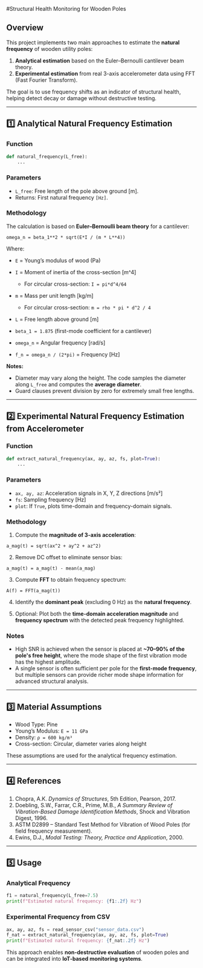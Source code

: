 #Structural Health Monitoring for Wooden Poles

## Overview

This project implements two main approaches to estimate the **natural frequency** of wooden utility poles:

1. **Analytical estimation** based on the Euler–Bernoulli cantilever beam theory.
2. **Experimental estimation** from real 3-axis accelerometer data using FFT (Fast Fourier Transform).

The goal is to use frequency shifts as an indicator of structural health, helping detect decay or damage without destructive testing.

---

## 1️⃣ Analytical Natural Frequency Estimation

### Function

```python
def natural_frequency(L_free):
    ...
```

### Parameters

* `L_free`: Free length of the pole above ground [m].
* Returns: First natural frequency `[Hz]`.

### Methodology

The calculation is based on **Euler–Bernoulli beam theory** for a cantilever:

```
omega_n = beta_1**2 * sqrt(E*I / (m * L**4))
```

Where:

* `E` = Young’s modulus of wood (Pa)
* `I` = Moment of inertia of the cross-section [m^4]

  * For circular cross-section: `I = pi*d^4/64`
* `m` = Mass per unit length [kg/m]

  * For circular cross-section: `m = rho * pi * d^2 / 4`
* `L` = Free length above ground [m]
* `beta_1 = 1.875` (first-mode coefficient for a cantilever)
* `omega_n` = Angular frequency [rad/s]
* `f_n = omega_n / (2*pi)` = Frequency [Hz]

**Notes:**

* Diameter may vary along the height. The code samples the diameter along `L_free` and computes the **average diameter**.
* Guard clauses prevent division by zero for extremely small free lengths.

---

## 2️⃣ Experimental Natural Frequency Estimation from Accelerometer

### Function

```python
def extract_natural_frequency(ax, ay, az, fs, plot=True):
    ...
```

### Parameters

* `ax, ay, az`: Acceleration signals in X, Y, Z directions [m/s²]
* `fs`: Sampling frequency [Hz]
* `plot`: If `True`, plots time-domain and frequency-domain signals.

### Methodology

1. Compute the **magnitude of 3-axis acceleration**:

```
a_mag(t) = sqrt(ax^2 + ay^2 + az^2)
```

2. Remove DC offset to eliminate sensor bias:

```
a_mag(t) = a_mag(t) - mean(a_mag)
```

3. Compute **FFT** to obtain frequency spectrum:

```
A(f) = FFT(a_mag(t))
```

4. Identify the **dominant peak** (excluding 0 Hz) as the **natural frequency**.

5. Optional: Plot both the **time-domain acceleration magnitude** and **frequency spectrum** with the detected peak frequency highlighted.

### Notes

* High SNR is achieved when the sensor is placed at **~70–90% of the pole's free height**, where the mode shape of the first vibration mode has the highest amplitude.
* A single sensor is often sufficient per pole for the **first-mode frequency**, but multiple sensors can provide richer mode shape information for advanced structural analysis.

---

## 3️⃣ Material Assumptions

* Wood Type: Pine
* Young’s Modulus: `E = 11 GPa`
* Density: `ρ = 600 kg/m³`
* Cross-section: Circular, diameter varies along height

These assumptions are used for the analytical frequency estimation.

---

## 4️⃣ References

1. Chopra, A.K. *Dynamics of Structures*, 5th Edition, Pearson, 2017.
2. Doebling, S.W., Farrar, C.R., Prime, M.B., *A Summary Review of Vibration-Based Damage Identification Methods*, Shock and Vibration Digest, 1996.
3. ASTM D2899 – Standard Test Method for Vibration of Wood Poles (for field frequency measurement).
4. Ewins, D.J., *Modal Testing: Theory, Practice and Application*, 2000.

---

## 5️⃣ Usage

### Analytical Frequency

```python
f1 = natural_frequency(L_free=7.5)
print(f"Estimated natural frequency: {f1:.2f} Hz")
```

### Experimental Frequency from CSV

```python
ax, ay, az, fs = read_sensor_csv("sensor_data.csv")
f_nat = extract_natural_frequency(ax, ay, az, fs, plot=True)
print(f"Estimated natural frequency: {f_nat:.2f} Hz")
```

This approach enables **non-destructive evaluation** of wooden poles and can be integrated into **IoT-based monitoring systems**.

